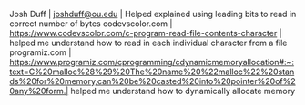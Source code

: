 Josh Duff | joshduff@ou.edu | Helped explained using leading bits to read in correct number of bytes
codevscolor.com | https://www.codevscolor.com/c-program-read-file-contents-character | helped me understand how to read in each individual character from a file
programiz.com | https://www.programiz.com/cprogramming/cdynamicmemoryallocation#:~:text=C%20malloc%28%29%20The%20name%20%22malloc%22%20stands%20for%20memory,can%20be%20casted%20into%20pointer%20of%20any%20form.| helped me understand how to dynamically allocate memory 
